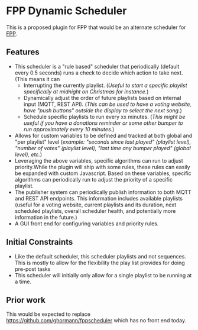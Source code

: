 # FPP Dynamic Scheduler
This is a proposed plugin for FPP that would be an alternate scheduler for [FPP](https://github.com/FalconChristmas/fpp). 

## Features
* This scheduler is a "rule based" scheduler that periodically (default every 0.5 seconds) runs a check to decide which action to take next. (This means it can
  * Interrupting the currently playlist. (*Useful to start a specific playlist specifically at midnight on Christmas for instance.*) 
  * Dynamically adjust the order of future playlists based on internal input (MQTT, REST API). (*This can be used to have a voting website, have "push buttons" outside the display to select the next song.*)
  * Schedule specific playlists to run every xx minutes.  (*This might be useful if you have a donations reminder or some other bumper to run approximately every 10 minutes.*) 
* Allows for custom variables to be defined and tracked at both global and "per playlist" level (*example: "seconds since last played" (playlist level), "number of votes" (playlist level), "last time any bumper played" (global level), etc.*) 
* Leveraging the above variables, specific algorithms can run to adjust priority.While the plugin will ship with some rules, these rules can easily be expanded with custom Javascript. Based on these variables, specific algorithms can periodically run to adjust the priority of a specific playlist. 
* The publisher system can periodically publish information to both MQTT and REST API endpoints.  This information includes available playlists (useful for a voting website, current playlists and its duration, next scheduled playlists, overall scheduler health, and potentially more information in the future.) 
* A GUI front end for configuring variables and priority rules.

## Initial Constraints
* Like the default scheduler, this scheduler playlists and not sequences. This is mostly to allow for the flexibility the play list provides for doing pre-post tasks
* This scheduler will initially only allow for a single playlist to be running at a time. 

## Prior work
This would be expected to replace https://github.com/ghormann/fppscheduler which has no front end today.